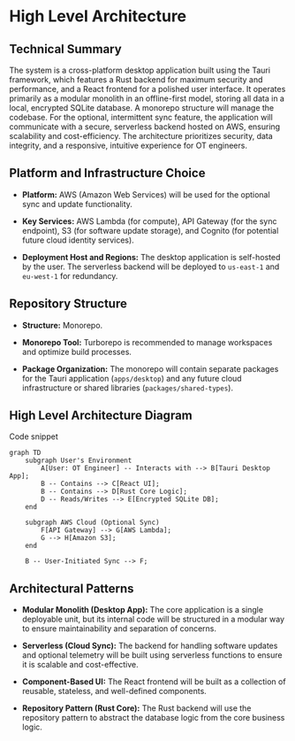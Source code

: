 # High Level Architecture

## Technical Summary

The system is a cross-platform desktop application built using the Tauri framework, which features a Rust backend for maximum security and performance, and a React frontend for a polished user interface. It operates primarily as a modular monolith in an offline-first model, storing all data in a local, encrypted SQLite database. A monorepo structure will manage the codebase. For the optional, intermittent sync feature, the application will communicate with a secure, serverless backend hosted on AWS, ensuring scalability and cost-efficiency. The architecture prioritizes security, data integrity, and a responsive, intuitive experience for OT engineers.

## Platform and Infrastructure Choice

- **Platform:** AWS (Amazon Web Services) will be used for the optional sync and update functionality.
    
- **Key Services:** AWS Lambda (for compute), API Gateway (for the sync endpoint), S3 (for software update storage), and Cognito (for potential future cloud identity services).
    
- **Deployment Host and Regions:** The desktop application is self-hosted by the user. The serverless backend will be deployed to `us-east-1` and `eu-west-1` for redundancy.
    

## Repository Structure

- **Structure:** Monorepo.
    
- **Monorepo Tool:** Turborepo is recommended to manage workspaces and optimize build processes.
    
- **Package Organization:** The monorepo will contain separate packages for the Tauri application (`apps/desktop`) and any future cloud infrastructure or shared libraries (`packages/shared-types`).
    

## High Level Architecture Diagram

Code snippet

```
graph TD
    subgraph User's Environment
        A[User: OT Engineer] -- Interacts with --> B[Tauri Desktop App];
        B -- Contains --> C[React UI];
        B -- Contains --> D[Rust Core Logic];
        D -- Reads/Writes --> E[Encrypted SQLite DB];
    end

    subgraph AWS Cloud (Optional Sync)
        F[API Gateway] --> G[AWS Lambda];
        G --> H[Amazon S3];
    end

    B -- User-Initiated Sync --> F;
```

## Architectural Patterns

- **Modular Monolith (Desktop App):** The core application is a single deployable unit, but its internal code will be structured in a modular way to ensure maintainability and separation of concerns.
    
- **Serverless (Cloud Sync):** The backend for handling software updates and optional telemetry will be built using serverless functions to ensure it is scalable and cost-effective.
    
- **Component-Based UI:** The React frontend will be built as a collection of reusable, stateless, and well-defined components.
    
- **Repository Pattern (Rust Core):** The Rust backend will use the repository pattern to abstract the database logic from the core business logic.